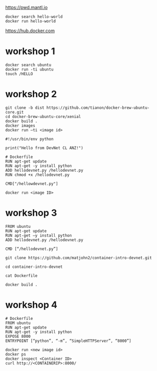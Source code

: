 https://pwd.mantl.io

```
docker search hello-world
docker run hello-world
```

https://hub.docker.com


# workshop 1

```
docker search ubuntu
docker run -ti ubuntu
touch /HELLO
```

# workshop 2

```
git clone -b dist https://github.com/tianon/docker-brew-ubuntu-core.git
cd docker-brew-ubuntu-core/xenial
docker build .
docker images
docker run –ti <image id>
```

```
#!/usr/bin/env python

print("Hello from DevNet CL ANZ!")
```

```
# Dockerfile
RUN apt-get update
RUN apt-get -y install python
ADD hellodevnet.py /hellodevnet.py
RUN chmod +x /hellodevnet.py

CMD["/hellowdevnet.py"]
```

```
docker run <image ID>
```

# workshop 3

```
FROM ubuntu
RUN apt-get update
RUN apt-get –y install python
ADD hellodevnet.py /hellodevnet.py

CMD [“/hellodevnet.py”]
```

```
git clone https://github.com/matjohn2/container-intro-devnet.git

cd container-intro-devnet

cat Dockerfile

docker build .
```

# workshop 4


```
# Dockerfile
FROM ubuntu
RUN apt-get update
RUN apt-get -y install python
EXPOSE 8000
ENTRYPOINT [“python”, “-m”, “SimpleHTTPServer”, “8000”]
```

```
docker run <new image id>
docker ps
docker inspect <Container ID> 
curl http://<CONTAINERIP>:8000/
```



